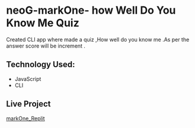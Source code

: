 # neoG-markOne- how Well Do You Know Me Quiz
Created CLI app where made a quiz ,How well do you know me .As per the answer score will be increment .
 
 ## Technology Used:
 * JavaScript
 * CLI
 
 ## Live Project
[markOne_Replit](https://replit.com/@KirtiSingh5/Mark-One?embed=1&output=1)
